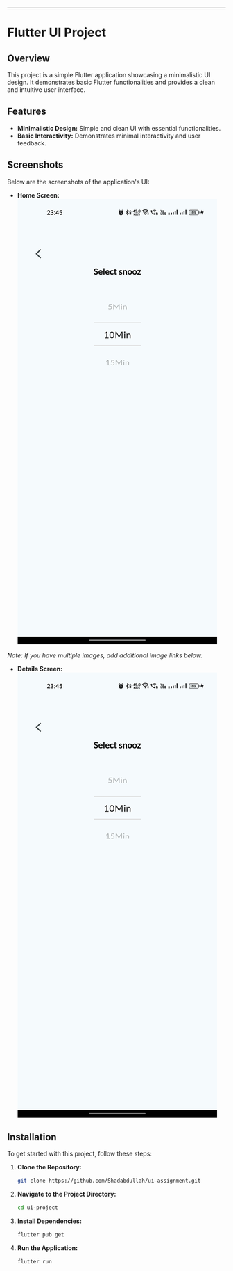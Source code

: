 ---

# Flutter UI Project

## Overview

This project is a simple Flutter application showcasing a minimalistic UI design. It demonstrates basic Flutter functionalities and provides a clean and intuitive user interface.

## Features

- **Minimalistic Design:** Simple and clean UI with essential functionalities.
- **Basic Interactivity:** Demonstrates minimal interactivity and user feedback.

## Screenshots

Below are the screenshots of the application's UI:

- **Home Screen:**  
  ![Home Screen](https://github.com/Shadabdullah/ui-assignment/blob/main/pics/five.jpg)

*Note: If you have multiple images, add additional image links below.*

- **Details Screen:**  
  ![Details Screen](https://github.com/Shadabdullah/ui-assignment/blob/main/pics/five.jpg)  <!-- Replace with the actual path to your details screen image if different -->


## Installation

To get started with this project, follow these steps:

1. **Clone the Repository:**

   ```sh
   git clone https://github.com/Shadabdullah/ui-assignment.git
   ```

2. **Navigate to the Project Directory:**

   ```sh
   cd ui-project
   ```

3. **Install Dependencies:**

   ```sh
   flutter pub get
   ```

4. **Run the Application:**

   ```sh
   flutter run
   ```

